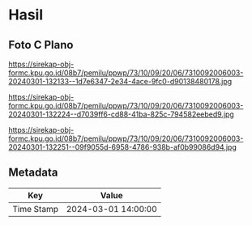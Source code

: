 # Hasil

## Foto C Plano

https://sirekap-obj-formc.kpu.go.id/08b7/pemilu/ppwp/73/10/09/20/06/7310092006003-20240301-132133--1d7e6347-2e34-4ace-9fc0-d90138480178.jpg

https://sirekap-obj-formc.kpu.go.id/08b7/pemilu/ppwp/73/10/09/20/06/7310092006003-20240301-132224--d7039ff6-cd88-41ba-825c-794582eebed9.jpg

https://sirekap-obj-formc.kpu.go.id/08b7/pemilu/ppwp/73/10/09/20/06/7310092006003-20240301-132251--09f9055d-6958-4786-938b-af0b99086d94.jpg


## Metadata

| Key        | Value               |
| ---------- | ------------------- |
| Time Stamp | 2024-03-01 14:00:00 |



